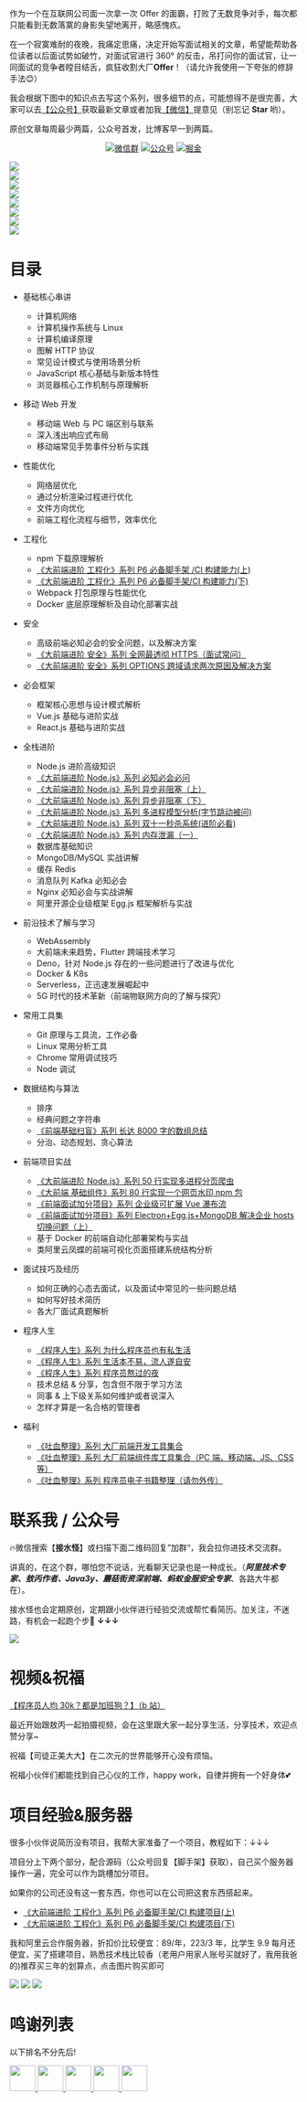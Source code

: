 作为一个在互联网公司面一次拿一次 Offer 的面霸，打败了无数竞争对手，每次都只能看到无数落寞的身影失望地离开，略感愧疚。

在一个寂寞难耐的夜晚，我痛定思痛，决定开始写面试相关的文章，希望能帮助各位读者以后面试势如破竹，对面试官进行 360° 的反击，吊打问你的面试官，让一同面试的竞争者瞠目结舌，疯狂收割大厂**Offer**！（请允许我使用一下夸张的修辞手法😊）

我会根据下图中的知识点去写这个系列，很多细节的点，可能想得不是很完善，大家可以去[【公众号】](#公众号)获取最新文章或者加我[【微信】](#微信)提意见（别忘记 **Star** 哟）。 

原创文章每周最少两篇，公众号首发，比博客早一到两篇。

<p align="center">
  <a href="#公众号"><img src="https://img.shields.io/badge/WeChat-%E5%BE%AE%E4%BF%A1%E7%BE%A4-blue.svg" alt="微信群"></a>
  <a href="#公众号"><img src="https://img.shields.io/badge/%E5%85%AC%E4%BC%97%E5%8F%B7-%E6%8E%A5%E6%B0%B4%E6%80%AA-lightgrey.svg" alt="公众号"></a>
  <a href="https://juejin.im/user/5ba3d3f0f265da0af77517be/activities" ><img src="https://img.shields.io/badge/juejin-%E6%8E%98%E9%87%91-blue.svg" alt="掘金"></a>
</p>

<img src="http://jieshuiguai.oss-cn-hangzhou.aliyuncs.com/2020-07-26-091709.png" style="display: block !important;" /><!---->
<img src="http://jieshuiguai.oss-cn-hangzhou.aliyuncs.com/2020-07-26-091737.png" style="display: block !important;" /><!---->
<img src="http://jieshuiguai.oss-cn-hangzhou.aliyuncs.com/2020-07-26-092025.png" style="display: block !important;" /><!---->
<img src="http://jieshuiguai.oss-cn-hangzhou.aliyuncs.com/2020-07-26-093114.png" style="display: block !important;" /><!---->
<img src="http://jieshuiguai.oss-cn-hangzhou.aliyuncs.com/2020-07-26-092022.png" style="display: block !important;" /><!---->
<img src="http://jieshuiguai.oss-cn-hangzhou.aliyuncs.com/2020-07-26-092000.png" style="display: block !important;" /><!---->
<img src="http://jieshuiguai.oss-cn-hangzhou.aliyuncs.com/2020-07-26-091952.png" style="display: block !important;" /><!---->
<img src="http://jieshuiguai.oss-cn-hangzhou.aliyuncs.com/2020-07-26-091948.png" style="display: block !important;" />

# 目录

- 基础核心串讲

  - 计算机网络
  - 计算机操作系统与 Linux
  - 计算机编译原理
  - 图解 HTTP 协议
  - 常见设计模式与使用场景分析
  - JavaScript 核心基础与新版本特性
  - 浏览器核心工作机制与原理解析

 - 移动 Web 开发

   - 移动端 Web 与 PC 端区别与联系
   - 深入浅出响应式布局
   - 移动端常见手势事件分析与实践

- 性能优化
  - 网络层优化
  - 通过分析渲染过程进行优化
  - 文件方向优化
  - 前端工程化流程与细节，效率优化

- 工程化
  - npm 下载原理解析
  - [《大前端进阶 工程化》系列 P6 必备脚手架 /CI 构建能力(上)](https://mp.weixin.qq.com/s/4HeDZW5ND6-7wHny0J1TQw)
  - [《大前端进阶 工程化》系列 P6 必备脚手架/CI 构建能力(下)](https://mp.weixin.qq.com/s/vgcxF2MSVtbf-phfHI6GHw)
  - Webpack 打包原理与性能优化
  - Docker 底层原理解析及自动化部署实战

- 安全
  - 高级前端必知必会的安全问题，以及解决方案
  - [《大前端进阶 安全》系列 全网最透彻 HTTPS（面试常问）](https://mp.weixin.qq.com/s/uUGy94fp3x8khCTR0gZeJA)
  - [《大前端进阶 安全》系列 OPTIONS 跨域请求两次原因及解决方案](https://mp.weixin.qq.com/s/_wROgqTmWkCdnj9NIArGjQ)

- 必会框架
  - 框架核心思想与设计模式解析
  - Vue.js 基础与进阶实战
  - React.js 基础与进阶实战

- 全栈进阶

  - Node.js 进阶高级知识
  - [《大前端进阶 Node.js》系列 必知必会必问](https://mp.weixin.qq.com/s/94wxm57cd3fS96gixVAxMA)
  - [《大前端进阶 Node.js》系列 异步非阻塞（上）](https://mp.weixin.qq.com/s/gEhIa1OW_R61fb4RA6GE0g)
  - [《大前端进阶 Node.js》系列 异步非阻塞（下）](https://mp.weixin.qq.com/s/G_NMZ8MqFo9FTC0FLcOxCw)
  - [《大前端进阶 Node.js》系列 多进程模型分析(字节跳动被问)](https://mp.weixin.qq.com/s/wBiBZcdNobDoZbk-cLLyfw)
  - [《大前端进阶 Node.js》系列 双十一秒杀系统(进阶必看)](https://mp.weixin.qq.com/s/uWeAsJ-P253je15A49uKIQ)
  - [《大前端进阶 Node.js》系列 内存泄漏（一）](https://mp.weixin.qq.com/s/7d8KE7Iz8vFi8hA3YeXRUg)
  - 数据库基础知识
  - MongoDB/MySQL 实战讲解
  - 缓存 Redis
  - 消息队列 Kafka 必知必会
  - Nginx 必知必会与实战讲解
  - 阿里开源企业级框架 Egg.js 框架解析与实战

- 前沿技术了解与学习

  - WebAssembly
  - 大前端未来趋势，Flutter 跨端技术学习
  - Deno，针对 Node.js 存在的一些问题进行了改进与优化
  - Docker & K8s
  - Serverless，正迅速发展崛起中
  - 5G 时代的技术革新（前端物联网方向的了解与探究）

- 常用工具集

  - Git 原理与工具流，工作必备
  - Linux 常用分析工具
  - Chrome 常用调试技巧
  - Node 调试

- 数据结构与算法

  - 排序
  - 经典问题之字符串
  - [《前端基础扫盲》系列 长达 8000 字的数组总结](https://mp.weixin.qq.com/s/8F-IEQTNsg4sVwriXSH-Zw)
  - 分治、动态规划、贪心算法

- 前端项目实战

  - [《大前端进阶 Node.js》系列 50 行实现多进程分页爬虫](https://mp.weixin.qq.com/s/FAtD6F-V-f-UdsM1LYS3eg)
  - [《大前端 基础组件》系列 80 行实现一个网页水印 npm 包](https://mp.weixin.qq.com/s/eKv98GLUmOL-YBpTPE1EnQ)
  - [《前端面试加分项目》系列 企业级可扩展 Vue 瀑布流](https://mp.weixin.qq.com/s/PbpciVrtZksfoJrBOePddA)
  - [《前端面试加分项目》系列 Electron+Egg.js+MongoDB 解决企业 hosts 切换问题（上）](https://mp.weixin.qq.com/s/4SjXHdLJTOIHifrbwdaTDw)
  - 基于 Docker 的前端自动化部署架构与实战
  - 类阿里云凤蝶的前端可视化页面搭建系统结构分析

- 面试技巧及经历

  - 如何正确的心态去面试，以及面试中常见的一些问题总结
  - 如何写好技术简历
  - 各大厂面试真题解析

- 程序人生

  - [《程序人生》系列 为什么程序员也有私生活](https://mp.weixin.qq.com/s/6ODkREakcoMP-8ZBDwWpxg)
  - [《程序人生》系列 生活本不易，流人遂自安](https://mp.weixin.qq.com/s/UaUY1OCr2iu5BBZHGNn0ZQ)
  - [《程序人生》系列 程序员熬过的夜](https://mp.weixin.qq.com/s/Af9FxlCt9Fkz4CFPRD8EtQ)
  - 技术总结 & 分享，包含但不限于学习方法
  - 同事 & 上下级关系如何维护或者说深入
  - 怎样才算是一名合格的管理者

- 福利
  - [《吐血整理》系列 大厂前端开发工具集合](https://juejin.im/post/5e78ef4e5188255e2e20f37a)
  - [《吐血整理》系列 大厂前端组件库工具集合（PC 端、移动端、JS、CSS 等）](https://juejin.im/post/5e7b70b651882535fb1d5cc4)
  - [《吐血整理》系列 程序员电子书籍整理（请勿外传）](https://github.com/ponkans/F2E/blob/master/docs/welfare/%E7%94%B5%E5%AD%90%E4%B9%A6.md)

<a name="微信"></a>  <a name="公众号"></a>

# 联系我 / 公众号

🔥微信搜索【**接水怪**】或扫描下面二维码回复”加群“，我会拉你进技术交流群。

讲真的，在这个群，哪怕您不说话，光看聊天记录也是一种成长。（***阿里技术专家、敖丙作者、Java3y、蘑菇街资深前端、蚂蚁金服安全专家***、各路大牛都在）。

接水怪也会定期原创，定期跟小伙伴进行经验交流或帮忙看简历。加关注，不迷路，有机会一起跑个步🏃 **↓↓↓**

![](http://jieshuiguai.oss-cn-hangzhou.aliyuncs.com/2020-06-06-100533.jpg)

# 视频&祝福

[【程序员人均 30k？都是加班狗？】（b 站）](https://www.bilibili.com/video/av96544065?from=search&seid=11074237081222262622)

最近开始跟敖丙一起拍摄视频，会在这里跟大家一起分享生活，分享技术，欢迎点赞分享~

祝福【司徒正美大大】在二次元的世界能够开心没有烦恼。

祝福小伙伴们都能找到自己心仪的工作，happy work，自律并拥有一个好身体💕

# 项目经验&服务器

很多小伙伴说简历没有项目，我帮大家准备了一个项目，教程如下：↓↓↓

项目分上下两个部分，配合源码（公众号回复【脚手架】获取），自己买个服务器操作一遍，完全可以作为跳槽加分项目。

如果你的公司还没有这一套东西，你也可以在公司把这套东西搭起来。

+ [《大前端进阶 工程化》系列 P6 必备脚手架/CI 构建项目(上)](https://mp.weixin.qq.com/s/4HeDZW5ND6-7wHny0J1TQw)
+ [《大前端进阶 工程化》系列 P6 必备脚手架/CI 构建项目(下)](https://mp.weixin.qq.com/s/vgcxF2MSVtbf-phfHI6GHw)

我和阿里云合作服务器，折扣价比较便宜：89/年，223/3 年，比学生 9.9 每月还便宜，买了搭建项目，熟悉技术栈比较香（老用户用家人账号买就好了，我用我爸的)推荐买三年的划算点，点击图片购买即可

<p align="center">
</p>
<a  href="https://www.aliyun.com/minisite/goods?userCode=8klr4ywh&share_source=copy_link" ><img src="https://tva1.sinaimg.cn/large/00831rSTly1gcs6ndx952j307v0b0t9k.jpg"width="" style="margin: 0 auto;"/></a>
<a  href="https://www.aliyun.com/minisite/goods?userCode=8klr4ywh&share_source=copy_link" ><img src="https://tva1.sinaimg.cn/large/00831rSTly1gcs6omhe3mj307p0b2754.jpg"width="" style="margin: 0 auto;"/></a>
<a  href="https://www.aliyun.com/minisite/goods?userCode=8klr4ywh&share_source=copy_link" ><img src="https://tva1.sinaimg.cn/large/00831rSTly1gcs6tnpvs9j307s0b0aau.jpg"width="" style="margin: 0 auto;"/></a>

# 鸣谢列表

以下排名不分先后!

<p align="left">
  <a href="https://github.com/40huo?tab=repositories" >
    <img src="https://avatars0.githubusercontent.com/u/13835420?s=460&v=4" width="45px">
  </a>
  <a href="https://github.com/AobingJava" >
    <img src="https://avatars0.githubusercontent.com/u/41898583?s=460&v=4" width="45px">
  </a>
  <a href="https://github.com/HiwinCN?tab=repositories" >
    <img src="https://avatars0.githubusercontent.com/u/15690319?s=460&v=4" width="45px">
  </a>
  <a href="https://github.com/LuoYangYY" >
      <img src="https://avatars3.githubusercontent.com/u/10624483?s=460&u=ee9ee2954f0bfa15d218377a21159729b14dfc02&v=4" width="45px">
  </a>
  <a href="https://github.com/liwei2222/" >
        <img src="https://avatars2.githubusercontent.com/u/33387749?s=460&u=7f1c9f73813c5e9a294bdf84b97e7780877a58f4&v=4" width="45px">
    </a>
</p>
